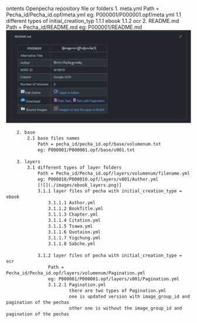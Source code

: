 ontents
    Openpecha repository file or folders
        1. meta.yml
            Path = Pecha_id/Pecha_id.opf/meta.yml
            eg: P000001/P000001.opf/meta.yml
            1.1 different types of initial_creation_typ
                1.1.1 ebook
                1.1.2 ocr
        2. README.md
            Path = Pecha_id/README.md
            eg: P000001/README.md
            ![](https://raw.githubusercontent.com/ta4tsering/Openpecha-Readme/main/images/Readme.png)

        2. base
            2.1 base files names
                Path = pecha_id/pecha_id.opf/base/volumenum.txt
                eg: P000001/P000001.opf/base/v001.txt

        3. layers
            3.1 different types of layer folders
                Path = Pecha_id/Pecha_id.opf/layers/volumenum/filename.yml
                eg: P000010/P000010.opf/layers/v001/Author.yml
                [![](./images/ebook_layers.png)]
                3.1.1 layer files of pecha with initial_creation_type = ebook
                    3.1.1.1 Author.yml
                    3.1.1.2 BookTitle.yml
                    3.1.1.3 Chapter.yml
                    3.1.1.4 Citation.yml
                    3.1.1.5 Tsawa.yml
                    3.1.1.6 Quotaion.yml
                    3.1.1.7 Yigchung.yml
                    3.1.1.8 Sabche.yml
                    
                3.1.2 layer files of pecha with initial_creation_type = ocr 
                    Path = Pecha_id/Pecha_id.opf/layers/volumenum/Pagination.yml
                    eg: P000001/P000001.opf/layers/v001/Pagination.yml
                    3.1.2.1 Pagination.yml
                            there are two types of Pagination.yml
                            one is updated version with image_group_id and pagination of the pechas
                            other one is without the image_group_id and pagination of the pechas
                        

                            

